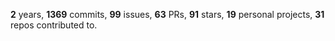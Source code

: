 **2** years, **1369** commits, **99** issues, **63** PRs, **91** stars, **19** personal projects, **31** repos contributed to.
